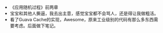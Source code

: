 - 《应用随机过程》前两章
- 宝宝和其他人撕逼，我去出主意，感觉宝宝都不会骂人，还是得让我做粗活。
- 看了Guava Cache的实现，Awesome，原来工业级别的代码有那么多东西需要考虑。后面做下笔记。
